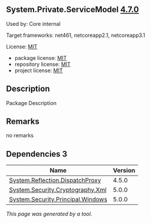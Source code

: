 System.Private.ServiceModel [4.7.0](https://www.nuget.org/packages/System.Private.ServiceModel/4.7.0)
--------------------

Used by: Core internal

Target frameworks: net461, netcoreapp2.1, netcoreapp3.1

License: [MIT](../../../../licenses/mit) 

- package license: [MIT](https://licenses.nuget.org/MIT) 
- repository license: [MIT](https://github.com/dotnet/wcf) 
- project license: [MIT](https://github.com/dotnet/wcf) 

Description
-----------
Package Description

Remarks
-----------
no remarks


Dependencies 3
-----------

|Name|Version|
|----------|:----|
|[System.Reflection.DispatchProxy](../../../../packages/nuget.org/system.reflection.dispatchproxy/4.5.0)|4.5.0|
|[System.Security.Cryptography.Xml](../../../../packages/nuget.org/system.security.cryptography.xml/5.0.0)|5.0.0|
|[System.Security.Principal.Windows](../../../../packages/nuget.org/system.security.principal.windows/5.0.0)|5.0.0|

*This page was generated by a tool.*